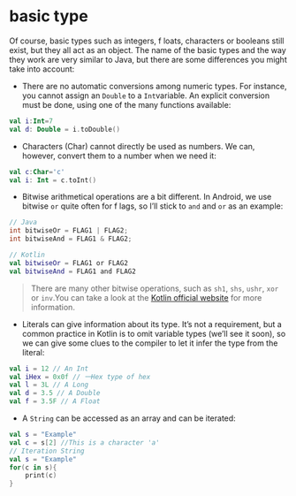 # basic type

Of course, basic types such as integers, f loats, characters or booleans still exist, but they all act as
an object. The name of the basic types and the way they work are very similar to Java, but there are
some differences you might take into account:

- There are no automatic conversions among numeric types. For instance, you cannot assign
an `Double` to a `Int`variable. An explicit conversion must be done, using one of the many
functions available:

```kotlin
val i:Int=7
val d: Double = i.toDouble()
```

- Characters (Char) cannot directly be used as numbers. We can, however, convert them to a
number when we need it:

```kotlin
val c:Char='c'
val i: Int = c.toInt()
```

- Bitwise arithmetical operations are a bit different. In Android, we use bitwise `or` quite often
for f lags, so I’ll stick to `and` and `or` as an example:

```java
// Java
int bitwiseOr = FLAG1 | FLAG2;
int bitwiseAnd = FLAG1 & FLAG2;
```

```kotlin
// Kotlin
val bitwiseOr = FLAG1 or FLAG2
val bitwiseAnd = FLAG1 and FLAG2
```

>There are many other bitwise operations, such as  `sh1`, `shs`, `ushr`, `xor` or `inv`.You can take
a look at the [Kotlin official website] for more information.

- Literals can give information about its type. It’s not a requirement, but a common practice in
Kotlin is to omit variable types (we’ll see it soon), so we can give some clues to the compiler
to let it infer the type from the literal:

```kotlin
val i = 12 // An Int
val iHex = 0x0f // 一Hex type of hex
val l = 3L // A Long
val d = 3.5 // A Double
val f = 3.5F // A Float
```

- A `String` can be accessed as an array and can be iterated:

```kotlin
val s = "Example"
val c = s[2] //This is a character 'a'
// Iteration String
val s = "Example"
for(c in s){
    print(c)
}
```

[Kotlin official website]: http://kotlinlang.org/docs/reference/basic-types.html#operations
